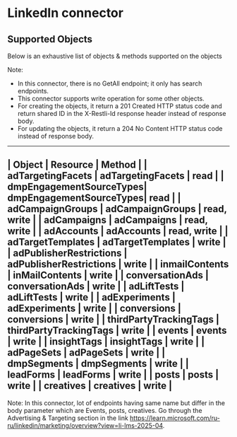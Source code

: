 # LinkedIn connector


## Supported Objects 
Below is an exhaustive list of objects & methods supported on the objects

Note: 
- In this connector, there is no GetAll endpoint; it only has search endpoints.
- This connector supports write operation for some other objects. 
- For creating the objects, it return a 201 Created HTTP status code and return shared ID in the X-Restli-Id response header instead of response body.
- For updating the objects, it return a 204 No Content HTTP status code instead of response body.

---------------------------------------------------------------------
| Object                  | Resource                | Method         |
| adTargetingFacets       | adTargetingFacets       | read          |
| dmpEngagementSourceTypes| dmpEngagementSourceTypes| read          |
| adCampaignGroups        | adCampaignGroups        | read, write   |
| adCampaigns             | adCampaigns             | read, write   |
| adAccounts              | adAccounts              | read, write   |
| adTargetTemplates       | adTargetTemplates       | write         |
| adPublisherRestrictions | adPublisherRestrictions | write         |
| inmailContents          | inMailContents          | write         |
| conversationAds         | conversationAds         | write         |
| adLiftTests             | adLiftTests             | write         |
| adExperiments           | adExperiments           | write         |
| conversions             | conversions             | write         |
| thirdPartyTrackingTags  | thirdPartyTrackingTags  | write         |
| events                  | events                  | write         |
| insightTags             | insightTags             | write         |
| adPageSets              | adPageSets              | write         |
| dmpSegments             | dmpSegments             | write         |
| leadForms               | leadForms               | write         |
| posts                   | posts                   | write         |
| creatives               | creatives               | write         |
---------------------------------------------------------------------

Note: In this connector, lot of endpoints having same name but differ in the body parameter which are Events, posts, creatives. Go through the Advertising & Targeting section in the link https://learn.microsoft.com/ru-ru/linkedin/marketing/overview?view=li-lms-2025-04.